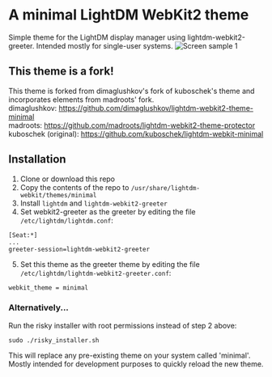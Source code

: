 # A minimal LightDM WebKit2 theme
Simple theme for the LightDM display manager using lightdm-webkit2-greeter. Intended mostly for single-user systems.
![Screen sample 1](https://github.com/TheTerrior/lightdm-minimal/blob/master/assets/screenshots/screenshot-1.png)

## This theme is a fork!
This theme is forked from dimaglushkov's fork of kuboschek's theme and incorporates elements from madroots' fork.<br>
dimaglushkov: https://github.com/dimaglushkov/lightdm-webkit2-theme-minimal<br>
madroots: https://github.com/madroots/lightdm-webkit2-theme-protector<br>
kuboschek (original): https://github.com/kuboschek/lightdm-webkit-minimal


## Installation
1. Clone or download this repo
2. Copy the contents of the repo to `/usr/share/lightdm-webkit/themes/minimal`
3. Install `lightdm` and `lightdm-webkit2-greeter`
4. Set webkit2-greeter as the greeter by editing the file `/etc/lightdm/lightdm.conf`: 
```
[Seat:*]
...
greeter-session=lightdm-webkit2-greeter
```

5. Set this theme as the greeter theme by editing the file `/etc/lightdm/lightdm-webkit2-greeter.conf`: 
```
webkit_theme = minimal
```
### Alternatively...
Run the risky installer with root permissions instead of step 2 above:
```
sudo ./risky_installer.sh
```
This will replace any pre-existing theme on your system called 'minimal'. Mostly intended for development purposes to quickly reload the new theme.
